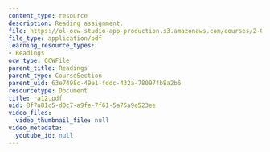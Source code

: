 ```yaml
---
content_type: resource
description: Reading assignment.
file: https://ol-ocw-studio-app-production.s3.amazonaws.com/courses/2-002-mechanics-and-materials-ii-spring-2004/8f7a81c5d0c7a9fe7f615a75a9e523ee_ra12.pdf
file_type: application/pdf
learning_resource_types:
- Readings
ocw_type: OCWFile
parent_title: Readings
parent_type: CourseSection
parent_uid: 63e7498c-49e1-fddc-432a-78097fb8a2b6
resourcetype: Document
title: ra12.pdf
uid: 8f7a81c5-d0c7-a9fe-7f61-5a75a9e523ee
video_files:
  video_thumbnail_file: null
video_metadata:
  youtube_id: null
---
```

